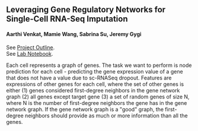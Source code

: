 ## Leveraging Gene Regulatory Networks for Single-Cell RNA-Seq Imputation
#### Aarthi Venkat, Mamie Wang, Sabrina Su, Jeremy Gygi  

See [Project Outline](https://docs.google.com/document/d/10h6cb9x6TQ07ICjDTP_XGZWstaUCvXFzzkDWunZ6Oig/edit?usp=sharing).  
See [Lab Notebook](https://docs.google.com/document/d/1d5JhdnMPuMJjW2eQ5G-IpQSW2K_oHbssvWabjxENqfo/edit?usp=sharing).

Each cell represents a graph of genes. The task we want to perform is node prediction for each cell  - predicting the gene expression value of a gene that does not have a value due to sc-RNASeq dropout. Features are expressions of other genes for each cell, where the set of other genes is either (1) genes considered first-degree neighbors in the gene network graph (2) all genes except target gene (3) a set of random genes of size N, where N is the number of first-degree neighbors the gene has in the gene network graph. If the gene network graph is a "good" graph, the first-degree neighbors should provide as much or more information than all the genes.  

